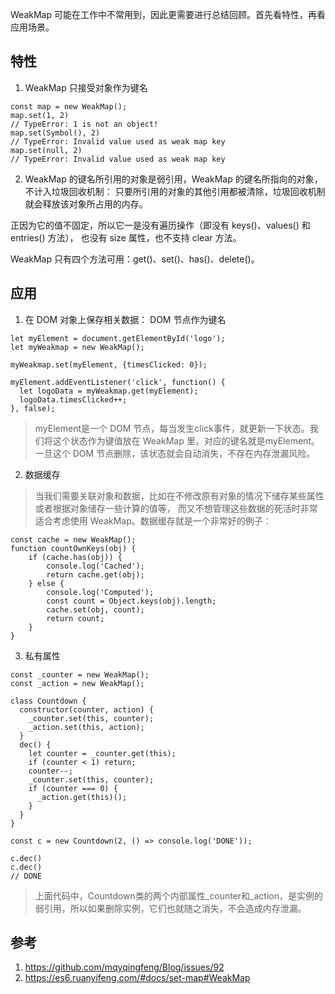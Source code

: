 WeakMap 可能在工作中不常用到，因此更需要进行总结回顾。首先看特性，再看应用场景。

## 特性
1. WeakMap 只接受对象作为键名
``` 
const map = new WeakMap();
map.set(1, 2)
// TypeError: 1 is not an object!
map.set(Symbol(), 2)
// TypeError: Invalid value used as weak map key
map.set(null, 2)
// TypeError: Invalid value used as weak map key
```
2. WeakMap 的键名所引用的对象是弱引用，WeakMap 的键名所指向的对象，不计入垃圾回收机制：
只要所引用的对象的其他引用都被清除，垃圾回收机制就会释放该对象所占用的内存。

正因为它的值不固定，所以它一是没有遍历操作（即没有 keys()、values() 和 entries() 方法），
也没有 size 属性，也不支持 clear 方法。

WeakMap 只有四个方法可用：get()、set()、has()、delete()。

## 应用
1. 在 DOM 对象上保存相关数据： DOM 节点作为键名
``` 
let myElement = document.getElementById('logo');
let myWeakmap = new WeakMap();

myWeakmap.set(myElement, {timesClicked: 0});

myElement.addEventListener('click', function() {
  let logoData = myWeakmap.get(myElement);
  logoData.timesClicked++;
}, false);
```
> myElement是一个 DOM 节点，每当发生click事件，就更新一下状态。我们将这个状态作为键值放在 WeakMap 里，对应的键名就是myElement。一旦这个 DOM 节点删除，该状态就会自动消失，不存在内存泄漏风险。

2. 数据缓存
> 当我们需要关联对象和数据，比如在不修改原有对象的情况下储存某些属性或者根据对象储存一些计算的值等，
而又不想管理这些数据的死活时非常适合考虑使用 WeakMap。数据缓存就是一个非常好的例子：

``` 
const cache = new WeakMap();
function countOwnKeys(obj) {
    if (cache.has(obj)) {
        console.log('Cached');
        return cache.get(obj);
    } else {
        console.log('Computed');
        const count = Object.keys(obj).length;
        cache.set(obj, count);
        return count;
    }
}
```

3. 私有属性
``` 
const _counter = new WeakMap();
const _action = new WeakMap();

class Countdown {
  constructor(counter, action) {
    _counter.set(this, counter);
    _action.set(this, action);
  }
  dec() {
    let counter = _counter.get(this);
    if (counter < 1) return;
    counter--;
    _counter.set(this, counter);
    if (counter === 0) {
      _action.get(this)();
    }
  }
}

const c = new Countdown(2, () => console.log('DONE'));

c.dec()
c.dec()
// DONE
```
> 上面代码中，Countdown类的两个内部属性_counter和_action，是实例的弱引用，所以如果删除实例，它们也就随之消失，不会造成内存泄漏。
## 参考
1. https://github.com/mqyqingfeng/Blog/issues/92
2. https://es6.ruanyifeng.com/#docs/set-map#WeakMap